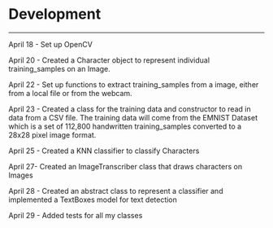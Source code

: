 # Development
---
April 18 - Set up OpenCV

April 20 - Created a Character object to represent individual training_samples on an Image.

April 22 - Set up functions to extract training_samples from a image, either from a local file or from the webcam.

April 23 - Created a class for the training data and constructor to read in data from a CSV file. 
The training data will come from the EMNIST Dataset which is a set of 112,800 handwritten training_samples 
converted to a 28x28 pixel image format.

April 25 - Created a KNN classifier to classify Characters

April 27- Created an ImageTranscriber class that draws characters on Images

April 28 - Created an abstract class to represent a classifier and implemented 
a TextBoxes model for text detection

April 29 - Added tests for all my classes 
